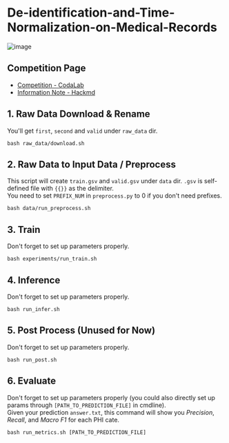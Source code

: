 # De-identification-and-Time-Normalization-on-Medical-Records
![image](https://github.com/hi-i-m-GTooth/De-identification-and-Time-Normalization-on-Medical-Records/assets/31925572/3e4d82f0-c201-432b-a09f-b4b02176a3c7)

## Competition Page
* [Competition - CodaLab](https://codalab.lisn.upsaclay.fr/competitions/15425#participate-get_starting_kit)
* [Information Note - Hackmd](https://hackmd.io/@GTooth/ryJAkhuVa)
## 1. Raw Data Download & Rename
You'll get `first`, `second` and `valid` under `raw_data` dir.
```
bash raw_data/download.sh
```

## 2. Raw Data to Input Data / Preprocess
This script will create `train.gsv` and `valid.gsv` under `data` dir. `.gsv` is self-defined file with `{{}}` as the delimiter.  
You need to set `PREFIX_NUM` in `preprocess.py` to 0 if you don't need prefixes.
```
bash data/run_preprocess.sh
```

## 3. Train
Don't forget to set up parameters properly.
```
bash experiments/run_train.sh
```

## 4. Inference
Don't forget to set up parameters properly.
```
bash run_infer.sh
```

## 5. Post Process (Unused for Now)
Don't forget to set up parameters properly.
```
bash run_post.sh
```

## 6. Evaluate
Don't forget to set up parameters properly (you could also directly set up params through `[PATH_TO_PREDICTION_FILE]` in cmdline).  
Given your prediction `answer.txt`, this command will show you *Precision*, *Recall*, and *Macro F1* for each PHI cate.
```
bash run_metrics.sh [PATH_TO_PREDICTION_FILE]
```
